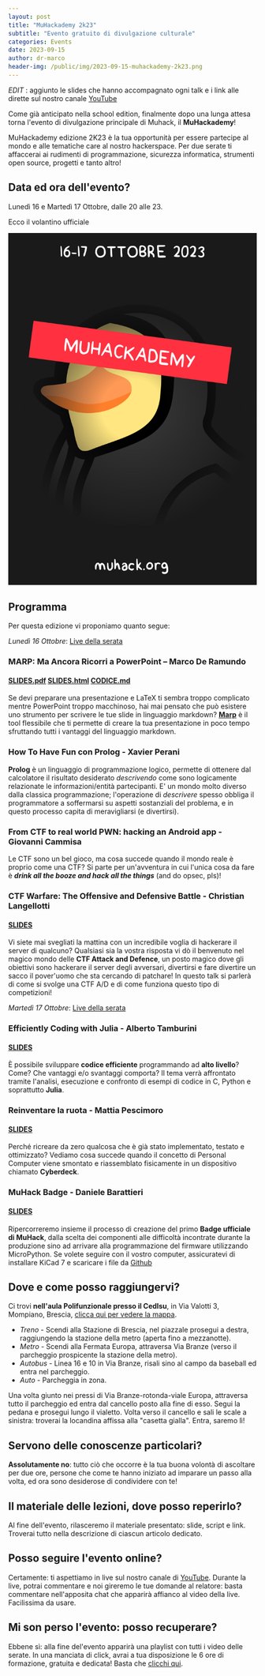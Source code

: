 ```yaml
---
layout: post
title: "MuHackademy 2k23"
subtitle: "Evento gratuito di divulgazione culturale"
categories: Events
date: 2023-09-15
author: dr-marco
header-img: /public/img/2023-09-15-muhackademy-2k23.png
---
```


_EDIT_ : aggiunto le slides che hanno accompagnato ogni talk e i link alle dirette sul nostro canale [YouTube](https://www.youtube.com/@MuHack/streams)

Come già anticipato nella school edition, finalmente dopo una lunga attesa torna l'evento di divulgazione principale di Muhack, il __MuHackademy__!

MuHackademy edizione 2K23 è la tua opportunità per essere partecipe al mondo e alle tematiche care al nostro hackerspace. Per due serate ti affaccerai ai rudimenti di programmazione, sicurezza informatica, strumenti open source, progetti e tanto altro!

## Data ed ora dell'evento?
Lunedì 16 e Martedì 17 Ottobre, dalle 20 alle 23.

Ecco il volantino ufficiale

![Volantino](/public/img/2023-09-15-muhackademy-2k23.png)

## Programma
Per questa edizione vi proponiamo quanto segue:

_Lunedì 16 Ottobre_: [Live della serata](https://www.youtube.com/watch?v=tpdt9f6xBgE)

### __MARP: Ma Ancora Ricorri a PowerPoint – Marco De Ramundo__ 

#### [SLIDES.pdf](/public/doc/muhackademy-2k23/marp_muhackademy.pdf) [SLIDES.html](/public/doc/muhackademy-2k23/marp_muhackademy.html) [CODICE.md](/public/doc/muhackademy-2k23/marp_muhackademy.md)

 Se devi preparare una presentazione e LaTeX ti sembra troppo complicato mentre PowerPoint troppo macchinoso, hai mai pensato che può esistere uno strumento per scrivere le tue slide in linguaggio markdown? [__Marp__](https://marp.app/) è il tool flessibile che ti permette di creare la tua presentazione in poco tempo sfruttando tutti i vantaggi del linguaggio markdown.

### __How To Have Fun con Prolog - Xavier Perani__

__Prolog__ è un linguaggio di programmazione logico, permette di ottenere dal calcolatore il risultato desiderato _descrivendo_ come sono logicamente relazionate le informazioni/entità partecipanti. 
E' un mondo molto diverso dalla classica programmazione; l'operazione di _descrivere_ spesso obbliga il programmatore a soffermarsi su aspetti sostanziali del problema, e in questo processo capita di meravigliarsi (e divertirsi).

### __From CTF to real world PWN: hacking an Android app - Giovanni Cammisa__

Le CTF sono un bel gioco, ma cosa succede quando il mondo reale è proprio come una CTF?
Si parte per un'avventura in cui l'unica cosa da fare è ___drink all the booze and hack all the things___ (and do opsec, pls)!

### __CTF Warfare: The Offensive and Defensive Battle - Christian Langellotti__ 

#### [SLIDES](/public/doc/muhackademy-2k23/CTF_Warfare.pdf)

Vi siete mai svegliati la mattina con un incredibile voglia di hackerare il server di qualcuno?
Qualsiasi sia la vostra risposta vi dò il benvenuto nel magico mondo delle __CTF Attack and Defence__, un posto magico dove gli obiettivi sono hackerare il server degli avversari, divertirsi e fare divertire un sacco il pover'uomo che sta cercando di patchare! 
In questo talk si parlerà di come si svolge una CTF A/D e di come funziona questo tipo di competizioni!

_Martedì 17 Ottobre_: [Live della serata](https://www.youtube.com/watch?v=-VhS_xPHV1Y)

### __Efficiently Coding with Julia - Alberto Tamburini__

#### [SLIDES](/public/doc/muhackademy-2k23/muHack_julia.pdf)

È possibile sviluppare __codice efficiente__ programmando ad __alto livello__? Come? Che vantaggi e/o svantaggi comporta?
Il tema verrà affrontato tramite l'analisi, esecuzione e confronto di esempi di codice in C, Python e soprattutto __Julia__.

### __Reinventare la ruota - Mattia Pescimoro__

#### [SLIDES](/public/doc/muhackademy-2k23/REINVENTARE_LA_RUOTA.pdf)

Perché ricreare da zero qualcosa che è già stato implementato, testato e ottimizzato?
Vediamo cosa succede quando il concetto di Personal Computer viene smontato e riassemblato fisicamente in un dispositivo chiamato __Cyberdeck__.

### __MuHack Badge - Daniele Barattieri__ 

#### [SLIDES](/public/doc/muhackademy-2k23/MuHack_Badge.pdf)

Ripercorreremo insieme il processo di creazione del primo __Badge ufficiale di MuHack__, dalla scelta dei componenti alle difficoltà incontrate durante la produzione sino ad arrivare alla programmazione del firmware utilizzando MicroPython. 
Se volete seguire con il vostro computer, assicuratevi di installare KiCad 7 e scaricare i file da [Github](https://github.com/MrMoDDoM/MuHack-Badge)


## Dove e come posso raggiungervi?
Ci trovi __nell'aula Polifunzionale presso il CedIsu__, in Via Valotti 3, Mompiano, Brescia, [clicca qui per vedere la mappa](https://goo.gl/maps/cxAs66G3Kqm).

* <span class="fa fa-1x fa-train"> *Treno*</span> - Scendi alla Stazione di Brescia, nel piazzale prosegui a destra, raggiungendo la stazione della metro (aperta fino a mezzanotte).
* <span class="fa fa-1x fa-subway"> *Metro*</span> - Scendi alla Fermata Europa, attraversa Via Branze (verso il parcheggio prospicente la stazione della metro).
* <span class="fa fa-1x fa-bus"> *Autobus*</span> - Linea 16 e 10 in Via Branze, risali sino al campo da baseball ed entra nel parcheggio.
* <span class="fa fa-1x fa-car"> *Auto*</span> - Parcheggia in zona.

Una volta giunto nei pressi di Via Branze-rotonda-viale Europa, attraversa tutto il parcheggio ed entra dal cancello posto alla fine di esso. Segui la pedana e prosegui lungo il vialetto. Volta verso il cancello e sali le scale a sinistra: troverai la locandina affissa alla "casetta gialla". Entra, saremo lì!

## Servono delle conoscenze particolari?
__Assolutamente no__: tutto ciò che occorre è la tua buona volontà di ascoltare per due ore, persone che come te hanno iniziato ad imparare un passo alla volta, ed ora sono desiderose di condividere con te!

## Il materiale delle lezioni, dove posso reperirlo?
Al fine dell'evento, rilasceremo il materiale presentato: slide, script e link. Troverai tutto nella descrizione di ciascun articolo dedicato.

## Posso seguire l'evento online?
Certamente: ti aspettiamo in live sul nostro canale di [YouTube](https://www.youtube.com/@MuHack/streams). Durante la live, potrai commentare e noi gireremo le tue domande al relatore: basta commentare nell'apposita chat che apparirà affianco al video della live. Facilissima da usare.

## Mi son perso l'evento: posso recuperare?
Ebbene sì: alla fine del'evento apparirà una playlist con tutti i video delle serate. In una manciata di click, avrai a tua disposizione le 6 ore di formazione, gratuita e dedicata! Basta che [clicchi qui](https://www.youtube.com/@MuHack/streams).
